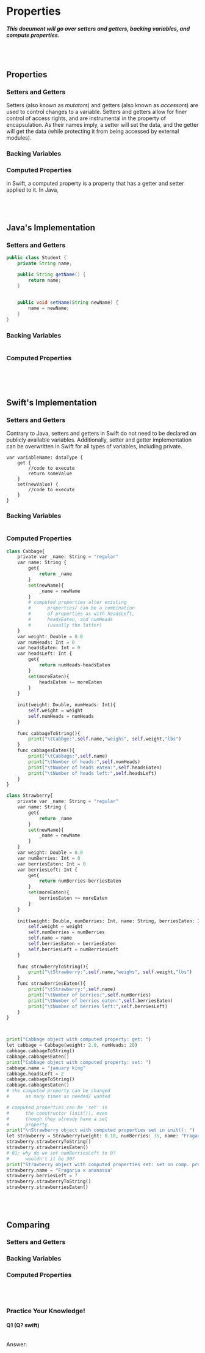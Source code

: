 # Properties
#### *This document will go over setters and getters, backing variables, and compute properties.* 

<br></br>
## Properties
### Setters and Getters
Setters (also known as *mutators*) and getters (also known as *accessors*) are used to control changes to a variable. Setters and getters allow for finer control of access rights, and are instrumental in the property of encapsulation. As their names imply, a setter will set the data, and the getter will get the data (while protecting it from being accessed by external modules).
### Backing Variables
### Computed Properties
in Swift, a computed property is a property that has a getter and setter applied to it. In Java, 

<br></br>
## Java's Implementation
### Setters and Getters
```java
public class Student {
    private String name;

    public String getName() {
        return name;
    }

    
    public void setName(String newName) {
        name = newName;
    }
}
```
### Backing Variables
```java
```
### Computed Properties
```java
```

<br></br>
## Swift's Implementation
### Setters and Getters
Contrary to Java, setters and getters in Swift do not need to be declared on publicly available variables. Additionally, setter and getter implementation can be overwritten in Swift for all types of variables, including private.
```
var variableName: dataType {
    get {
        //code to execute
        return someValue
    }
    set(newValue) {
        //code to execute
    }
}
```
### Backing Variables
```python
```
### Computed Properties
```python
class Cabbage{
    private var _name: String = "regular"
    var name: String {
        get{
            return _name
        }
        set(newName){
            _name = newName
        }
        # computed properties alter existing
        #      properties/ can be a combination
        #      of properties as with headsLeft,
        #      headsEaten, and numHeads
        #      (usually the latter)
    }
    var weight: Double = 0.0
    var numHeads: Int = 0
    var headsEaten: Int = 0
    var headsLeft: Int {
        get{
            return numHeads-headsEaten
        }
        set(moreEaten){
            headsEaten += moreEaten
        }
    }
    
    init(weight: Double, numHeads: Int){
        self.weight = weight
        self.numHeads = numHeads
    }
    
    func cabbageToString(){
        print("\tCabbge:",self.name,"weighs", self.weight,"lbs")
    }
    func cabbagesEaten(){
        print("\tCabbage:",self.name)
        print("\tNumber of heads:",self.numHeads)
        print("\tNumber of heads eaten:",self.headsEaten)
        print("\tNumber of heads left:",self.headsLeft)
    }
}

class Strawberry{
    private var _name: String = "regular"
    var name: String {
        get{
            return _name
        }
        set(newName){
            _name = newName
        }
    }
    var weight: Double = 0.0
    var numBerries: Int = 0
    var berriesEaten: Int = 0
    var berriesLeft: Int {
        get{
            return numBerries-berriesEaten
        }
        set(moreEaten){
            berriesEaten += moreEaten
        }
    }
    
    init(weight: Double, numBerries: Int, name: String, berriesEaten: Int, numBerriesLeft: Int){
        self.weight = weight
        self.numBerries = numBerries
        self.name = name
        self.berriesEaten = berriesEaten
        self.berriesLeft = numBerriesLeft
    }
    
    func strawberryToString(){
        print("\tStrawberry:",self.name,"weighs", self.weight,"lbs")
    }
    func strawberriesEaten(){
        print("\tStrawberry:",self.name)
        print("\tNumber of berries:",self.numBerries)
        print("\tNumber of berries eaten:",self.berriesEaten)
        print("\tNumber of berries left:",self.berriesLeft)
    }
}



print("Cabbage object with computed property: get: ")
let cabbage = Cabbage(weight: 2.0, numHeads: 20)
cabbage.cabbageToString()
cabbage.cabbagesEaten()
print("Cabbage object with computed property: set: ")
cabbage.name = "january king"
cabbage.headsLeft = 2
cabbage.cabbageToString()
cabbage.cabbagesEaten()
# the computed property can be changed
#      as many times as needed/ wanted

# computed properties can be 'set' in
#      the constructor (init()), even
#      though they already have a set 
#      property
print("\nStrawberry object with computed properties set in init(): ")
let strawberry = Strawberry(weight: 0.10, numBerries: 35, name: "Fragaria vesca", berriesEaten: 5, numBerriesLeft: 0)
strawberry.strawberryToString()
strawberry.strawberriesEaten()
# Q1: why do we set numBerriesLeft to 0? 
#      wouldn't it be 30?
print("Strawberry object with computed properties set: set on comp. prop.: ")
strawberry.name = "Fragaria x ananassa"
strawberry.berriesLeft = 7
strawberry.strawberryToString()
strawberry.strawberriesEaten()
```


<br></br>
## Comparing
### Setters and Getters
### Backing Variables
### Computed Properties




<br></br>
### Practice Your Knowledge!

#### Q1 (Q? swift)
```java
```
Answer:

> 





